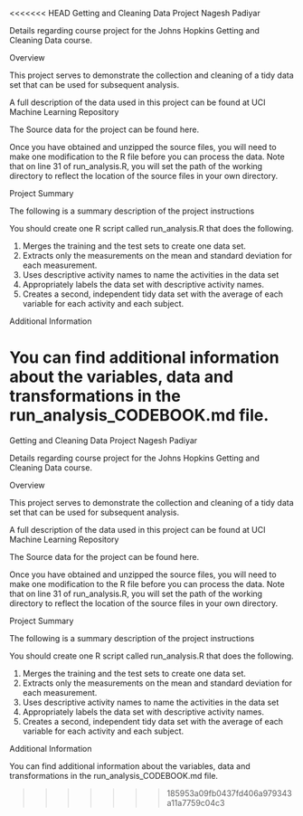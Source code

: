 <<<<<<< HEAD
Getting and Cleaning Data Project
Nagesh Padiyar

Details regarding course project for the Johns Hopkins Getting and Cleaning Data course.

Overview

This project serves to demonstrate the collection and cleaning of a tidy data set that can be used for subsequent analysis. 

A full description of the data used in this project can be found at UCI Machine Learning Repository

The Source data for the project can be found here.

Once you have obtained and unzipped the source files, you will need to make one modification to the R file before you can process the data. Note that on line 31 of run_analysis.R, you will set the path of the working directory to reflect the location of the source files in your own directory.

Project Summary

The following is a summary description of the project instructions

You should create one R script called run_analysis.R that does the following. 

1. Merges the training and the test sets to create one data set. 
2. Extracts only the measurements on the mean and standard deviation for each measurement. 
3. Uses descriptive activity names to name the activities in the data set 
4. Appropriately labels the data set with descriptive activity names. 
5. Creates a second, independent tidy data set with the average of each variable for each activity and each subject.

Additional Information

You can find additional information about the variables, data and transformations in the run_analysis_CODEBOOK.md file.
=======
Getting and Cleaning Data Project
Nagesh Padiyar

Details regarding course project for the Johns Hopkins Getting and Cleaning Data course.

Overview

This project serves to demonstrate the collection and cleaning of a tidy data set that can be used for subsequent analysis. 

A full description of the data used in this project can be found at UCI Machine Learning Repository

The Source data for the project can be found here.

Once you have obtained and unzipped the source files, you will need to make one modification to the R file before you can process the data. Note that on line 31 of run_analysis.R, you will set the path of the working directory to reflect the location of the source files in your own directory.

Project Summary

The following is a summary description of the project instructions

You should create one R script called run_analysis.R that does the following. 

1. Merges the training and the test sets to create one data set. 
2. Extracts only the measurements on the mean and standard deviation for each measurement. 
3. Uses descriptive activity names to name the activities in the data set 
4. Appropriately labels the data set with descriptive activity names. 
5. Creates a second, independent tidy data set with the average of each variable for each activity and each subject.

Additional Information

You can find additional information about the variables, data and transformations in the run_analysis_CODEBOOK.md file.
>>>>>>> 185953a09fb0437fd406a979343a11a7759c04c3
